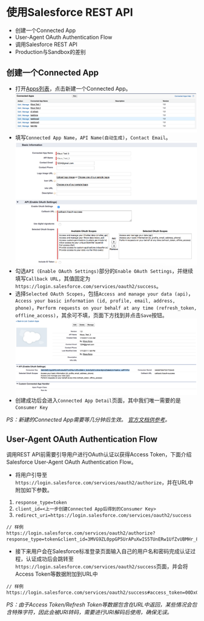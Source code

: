 # 使用Salesforce REST API

  - 创建一个Connected App
  - User-Agent OAuth Authentication Flow
  - 调用Salesforce REST API
  - Production与Sandbox的差别


## 创建一个Connected App
- 打开[Apps列表](https://ap2.salesforce.com/02u?retURL=%2Fui%2Fsetup%2FSetup%3Fsetupid%3DDevTools&setupid=TabSet)，点击新建一个Connected App。
![New Connected App](/images/new-connected-app-button.png)
- 填写`Connected App Name`，`API Name(自动生成)`，`Contact Email`。
![New Connected App](/images/new-connected-app.png)
- 勾选`API (Enable OAuth Settings)`部分的`Enable OAuth Settings`，并继续填写`Callback URL`，其值固定为`https://login.salesforce.com/services/oauth2/success`。
- 选择`Selected OAuth Scopes`，包括`Access and manage your data (api)`，`Access your basic information (id, profile, email, address, phone)`，`Perform requests on your behalf at any time (refresh_token, offline_access)`，其余可不填，页面下方找到并点击`Save`按钮。
![New Connected App](/images/new-connected-app-consumer-key.png)
- 创建成功后会进入`Connected App Detail`页面，其中我们唯一需要的是`Consumer Key`

*PS：新建的Connected App需要等几分钟后生效。*
*[官方文档供参考](https://developer.salesforce.com/docs/atlas.en-us.api_rest.meta/api_rest/intro_defining_remote_access_applications.htm)。*

## User-Agent OAuth Authentication Flow
调用REST API前需要引导用户进行OAuth认证以获得Access Token，下面介绍Salesforce User-Agent OAuth Authentication Flow。
- 将用户引导至`https://login.salesforce.com/services/oauth2/authorize`，并在URL中附加如下参数。
1. `response_type=token`
2. `client_id=<上一步创建Connected App后得到的Consumer Key>`
3. `redirect_uri=https://login.salesforce.com/services/oauth2/success`
```
// 样例
https://login.salesforce.com/services/oauth2/authorize?response_type=token&client_id=3MVG9ZL0ppGP5UrAPuXwIS5TUnERw1UfZvUBMHr_8v0cOpSCUJ64aH8pVxZx9ek6JivYkaKns..vafP7rFfcr&redirect_uri=https://login.salesforce.com/services/oauth2/success
```
- 接下来用户会在Salesforce标准登录页面输入自己的用户名和密码完成认证过程，认证成功后会跳转至`https://login.salesforce.com/services/oauth2/success`页面，并会将Access Token等数据附加到URL中
```
// 样例
https://login.salesforce.com/services/oauth2/success#access_token=00Dx0000000BV7z%21AR8AQBM8J_xr9kLqmZIRyQxZgLcM4HVi41aGtW0qW3JCzf5xdTGGGSoVim8FfJkZEqxbjaFbberKGk8v8AnYrvChG4qJbQo8&refresh_token=5Aep8614iLM.Dq661ePDmPEgaAW9Oh_L3JKkDpB4xReb54_pZfVti1dPEk8aimw4Hr9ne7VXXVSIQ%3D%3D
```
*PS：由于Access Token/Refresh Token等数据包含在URL中返回，某些情况会包含特殊字符，因此会被URI转码，需要进行URI解码后使用，确保无误。*
